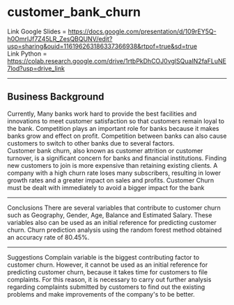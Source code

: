 # customer_bank_churn
Link Google Slides = https://docs.google.com/presentation/d/109rEY5Q-h0OmrlJf7Z45LR_ZesQBQUNV/edit?usp=sharing&ouid=116196263186337366938&rtpof=true&sd=true</br>
Link Python = https://colab.research.google.com/drive/1rtbPkDhCOJ0vglSQuaIN2faFLuNE7lod?usp=drive_link

-----

## Business Background

Currently, Many banks work hard to provide the best facilities and innovations to meet customer satisfaction so that customers remain loyal to the bank. Competition plays an important role for banks because it makes banks grow and effect on profit. Competition between banks can also cause customers to switch to other banks due to several factors. </br>
Customer bank churn, also known as customer attrition or customer turnover, is a significant concern for banks and financial institutions. Finding new customers to join is more expensive than retaining existing clients. A company with a high churn rate loses many subscribers, resulting in lower growth rates and a greater impact on sales and profits. Customer Churn must be dealt with immediately to avoid a bigger impact for the bank

-----

Conclusions 
There are several variables that contribute to customer churn such as Geography, Gender, Age, Balance and Estimated Salary. These variables also can be used as an initial reference for predicting customer churn. Churn prediction analysis using the random forest method obtained an accuracy rate of 80.45%.

-----

Suggestions
Complain variable is the biggest contributing factor to customer churn. However, it cannot be used as an initial reference for predicting customer churn, because it takes time for customers to file complaints. For this reason, it is necessary to carry out further analysis regarding complaints submitted by customers to find out the existing problems and make improvements of the company's to be better.



